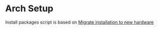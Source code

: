 # Arch Setup

Install packages script is based on [Migrate installation to new hardware](https://wiki.archlinux.org/title/migrate_installation_to_new_hardware) 
